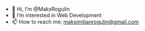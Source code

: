 - 👋 Hi, I’m @MaksRogulin
- 👀 I’m interested in Web Development
- 📫 How to reach me: maksimilianrogulin@gmail.com

<!---
MaksRogulin/MaksRogulin is a ✨ special ✨ repository because its `README.md` (this file) appears on your GitHub profile.
You can click the Preview link to take a look at your changes.
--->

